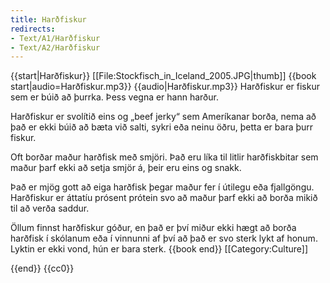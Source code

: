 ```yaml
---
title: Harðfiskur
redirects:
- Text/A1/Harðfiskur
- Text/A2/Harðfiskur
---
```


{{start|Harðfiskur}}
<level a2/>
[[File:Stockfisch_in_Iceland_2005.JPG|thumb]]
{{book start|audio=Harðfiskur.mp3}}
{{audio|Harðfiskur.mp3}}
Harðfiskur er fiskur sem er búið að þurrka. Þess vegna er hann harður.

Harðfiskur er svolítið eins og „beef jerky“ sem Ameríkanar borða, nema að það er ekki búið að bæta við salti, sykri eða neinu öðru, þetta er bara þurr fiskur.

Oft borðar maður harðfisk með smjöri. Það eru líka til litlir harðfiskbitar sem maður þarf ekki að setja smjör á, þeir eru eins og snakk.

Það er mjög gott að eiga harðfisk þegar maður fer í útilegu eða fjallgöngu. Harðfiskur er áttatíu prósent prótein svo að maður þarf ekki að borða mikið til að verða saddur.

Öllum finnst harðfiskur góður, en það er því miður ekki hægt að borða harðfisk í skólanum eða í vinnunni af því að það er svo sterk lykt af honum. Lyktin er ekki vond, hún er bara sterk.
{{book end}}
[[Category:Culture]]

{{end}}
<noinclude>{{cc0}}</noinclude>